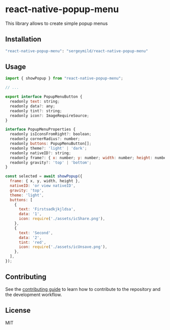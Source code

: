 # react-native-popup-menu

This library allows to create simple popup menus

## Installation

```sh
"react-native-popup-menu": "sergeymild/react-native-popup-menu"
```

## Usage

```js
import { showPopup } from "react-native-popup-menu";

// ...

export interface PopupMenuButton {
  readonly text: string;
  readonly data?: any;
  readonly tint?: string;
  readonly icon?: ImageRequireSource;
}

interface PopupMenuProperties {
  readonly isIconsFromRight?: boolean;
  readonly cornerRadius?: number;
  readonly buttons: PopupMenuButton[];
  readonly theme?: 'light' | 'dark';
  readonly nativeID?: string;
  readonly frame?: { x: number; y: number; width: number; height: number };
  readonly gravity?: 'top' | 'bottom';
}

const selected = await showPopup({
  frame: { x, y, width, height },
  nativeID: 'or view nativeID',
  gravity: 'top',
  theme: 'light',
  buttons: [
    {
      text: 'Firstsadkjkjldsa',
      data: '1',
      icon: require('./assets/icShare.png'),
    },
    {
      text: 'Second',
      data: '2',
      tint: 'red',
      icon: require('./assets/icUnsave.png'),
    },
  ],
});
```

## Contributing

See the [contributing guide](CONTRIBUTING.md) to learn how to contribute to the repository and the development workflow.

## License

MIT
